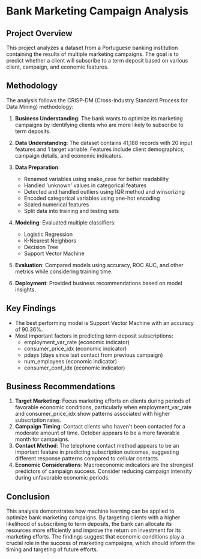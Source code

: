 # Bank Marketing Campaign Analysis

## Project Overview
This project analyzes a dataset from a Portuguese banking institution containing the results of multiple marketing campaigns. The goal is to predict whether a client will subscribe to a term deposit based on various client, campaign, and economic features.

## Methodology
The analysis follows the CRISP-DM (Cross-Industry Standard Process for Data Mining) methodology:

1. **Business Understanding**: The bank wants to optimize its marketing campaigns by identifying clients who are more likely to subscribe to term deposits.

2. **Data Understanding**: The dataset contains 41,188 records with 20 input features and 1 target variable. Features include client demographics, campaign details, and economic indicators.

3. **Data Preparation**: 
   - Renamed variables using snake_case for better readability
   - Handled 'unknown' values in categorical features
   - Detected and handled outliers using IQR method and winsorizing
   - Encoded categorical variables using one-hot encoding
   - Scaled numerical features
   - Split data into training and testing sets

4. **Modeling**: Evaluated multiple classifiers:
   - Logistic Regression
   - K-Nearest Neighbors
   - Decision Tree
   - Support Vector Machine

5. **Evaluation**: Compared models using accuracy, ROC AUC, and other metrics while considering training time.

6. **Deployment**: Provided business recommendations based on model insights.

## Key Findings
- The best performing model is Support Vector Machine with an accuracy of 90.36%.
- Most important factors in predicting term deposit subscriptions:
  - employment_var_rate (economic indicator)
  - consumer_price_idx (economic indicator)
  - pdays (days since last contact from previous campaign)
  - num_employees (economic indicator)
  - consumer_conf_idx (economic indicator)

## Business Recommendations
1. **Target Marketing**: Focus marketing efforts on clients during periods of favorable economic conditions, particularly when employment_var_rate and consumer_price_idx show patterns associated with higher subscription rates.
2. **Campaign Timing**: Contact clients who haven't been contacted for a moderate amount of time. October appears to be a more favorable month for campaigns.
3. **Contact Method**: The telephone contact method appears to be an important feature in predicting subscription outcomes, suggesting different response patterns compared to cellular contacts.
4. **Economic Considerations**: Macroeconomic indicators are the strongest predictors of campaign success. Consider reducing campaign intensity during unfavorable economic periods.

## Conclusion
This analysis demonstrates how machine learning can be applied to optimize bank marketing campaigns. By targeting clients with a higher likelihood of subscribing to term deposits, the bank can allocate its resources more efficiently and improve the return on investment for its marketing efforts. The findings suggest that economic conditions play a crucial role in the success of marketing campaigns, which should inform the timing and targeting of future efforts.